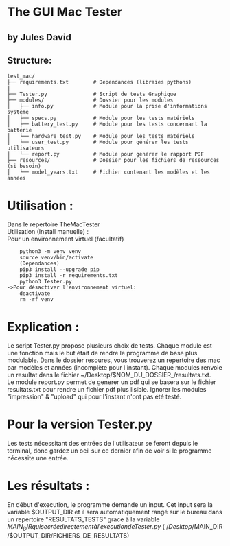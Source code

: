 # The GUI Mac Tester   
## by Jules David

Structure:
---------
```plaintext
test_mac/
├── requirements.txt        # Dependances (libraies pythons)
|
├── Tester.py               # Script de tests Graphique
├── modules/                # Dossier pour les modules
│   ├── info.py             # Module pour la prise d'informations système
│   ├── specs.py            # Module pour les tests matériels
│   ├── battery_test.py     # Module pour les tests concernant la batterie
│   └── hardware_test.py    # Module pour les tests matériels
│   └── user_test.py        # Module pour générer les tests utilisateurs
│   └── report.py           # Module pour générer le rapport PDF
├── resources/              # Dossier pour les fichiers de ressources (si besoin)
│   └── model_years.txt     # Fichier contenant les modèles et les années
```

# Utilisation :
Dans le repertoire TheMacTester \
Utilisation (Install manuelle) :\
Pour un environnement virtuel (facultatif)
```plaintext
    python3 -m venv venv 
    source venv/bin/activate 
    (Dependances)
    pip3 install --upgrade pip
    pip3 install -r requirements.txt 
    python3 Tester.py
->Pour désactiver l'environnement virtuel:
    deactivate
    rm -rf venv
```

# Explication : 
Le script Tester.py propose plusieurs choix de tests.
Chaque module est une fonction mais le but était de rendre le programme de base plus modulable. 
Dans le dossier resoures, vous trouverez un repertoire des mac par modèles et années (incomplète pour l'instant). 
Chaque modules renvoie un resultat dans le fichier ~/Desktop/$NOM_DU_DOSSIER_/resultats.txt. \
Le module report.py permet de generer un pdf qui se basera sur le fichier resultats.txt pour rendre un fichier pdf plus lisible. 
Ignorer les modules "impression" & "upload" qui pour l'instant n'ont pas été testé.

# Pour la version Tester.py
Les tests nécessitant des entrées de l'utilisateur se feront depuis le terminal, donc gardez un oeil sur ce dernier afin de voir si le programme nécessite une entrée.

# Les résultats :
En début d'execution, le programme demande un input. Cet input sera la variable $OUTPUT_DIR et il sera automatiquement rangé sur le bureau dans un repertoire "RESULTATS_TESTS" grace à la variable $MAIN_DIR qui se crée directement à l'execution de Tester.py\
(~/Desktop/$MAIN_DIR/$OUTPUT_DIR/FICHIERS_DE_RESULTATS)